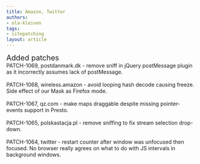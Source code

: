 ```yaml
---
title: Amazon, Twitter
authors:
- ola-kleiven
tags:
- sitepatching
layout: article
---
```

<span style="font-size: 140%">Added patches</span><br/>PATCH-1069, postdanmark.dk - remove sniff in jQuery postMessage plugin as it incorrectly assumes lack of postMessage.<br/><br/>PATCH-1068, wireless.amazon - avoid looping hash decode causing freeze. Side effect of our Mask as Firefox mode.<br/><br/>PATCH-1067, qz.com - make maps draggable despite missing pointer-events support in Presto.<br/><br/>PATCH-1065, polskastacja.pl - remove sniffing to fix stream selection drop-down.<br/><br/>PATCH-1064, twitter - restart counter after window was unfocused then focused. No browser really agrees on what to do with JS intervals in background windows.
